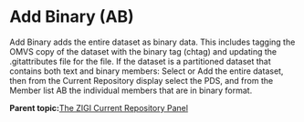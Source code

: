 # Add Binary \(AB\)

Add Binary adds the entire dataset as binary data. This includes tagging the OMVS copy of the dataset with the binary tag \(chtag\) and updating the .gitattributes file for the file. If the dataset is a partitioned dataset that contains both text and binary members: Select or Add the entire dataset, then from the Current Repository display select the PDS, and from the Member list AB the individual members that are in binary format.

**Parent topic:**[The ZIGI Current Repository Panel](zOS_ISPF_Git_Interface_Users_Guide_V3R0_the_zigi_current_repository_panel.html)

